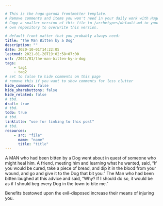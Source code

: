 ```yaml
---

# This is the hugo-garuda frontmatter template.
# Remove comments and items you won't need in your daily work with Hugo.
# Copy a smaller version of this file to /archetypes/default.md in your
# own repository to overwrite this version.

# default front matter that you probably always need:
title: "The Man Bitten by a Dog"
description: ""
date: 2020-10-01T14:22:05
lastmod: 2021-01-20T19:02:58+07:00
url: /2021/01/the-man-bitten-by-a-dog
tags:
    - tag1
    - tag2
# set to false to hide comments on this page
# remove this if you want to show comments for less clutter
hide_comments: false
hide_sharebuttons: false
hide_related: false
# tbd.
draft: true
# tbd.
todo: true
# tbd.
linktitle: "use for linking to this post"
# tbd.
resources:
    - src: "file"
      name: "name"
      title: "title"
---
```

A MAN who had been bitten by a Dog went about in quest of someone who might heal him. A friend, meeting him and learning what he wanted, said, “If you would be cured, take a piece of bread, and dip it in the blood from your wound, and go and give it to the Dog that bit you.” The Man who had been bitten laughed at this advice and said, “Why? If I should do so, it would be as if I should beg every Dog in the town to bite me.”

Benefits bestowed upon the evil-disposed increase their means of injuring you.
